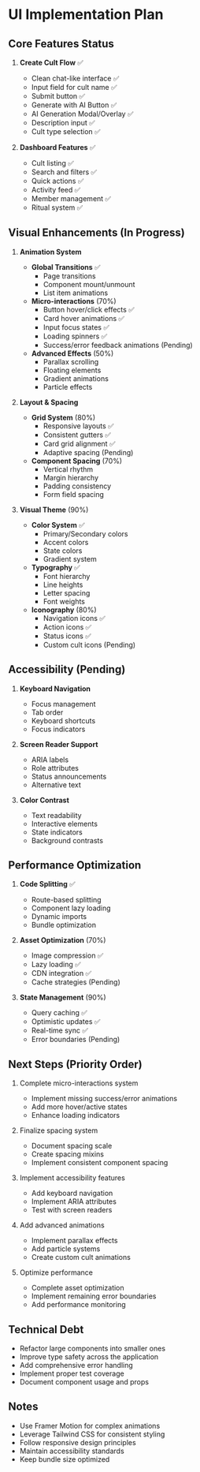 # UI Implementation Plan

## Core Features Status
1. **Create Cult Flow** ✅
   - Clean chat-like interface ✅
   - Input field for cult name ✅
   - Submit button ✅
   - Generate with AI Button ✅
   - AI Generation Modal/Overlay ✅
   - Description input ✅
   - Cult type selection ✅

2. **Dashboard Features** ✅
   - Cult listing ✅
   - Search and filters ✅
   - Quick actions ✅
   - Activity feed ✅
   - Member management ✅
   - Ritual system ✅

## Visual Enhancements (In Progress)
1. **Animation System**
   - **Global Transitions** ✅
     - Page transitions
     - Component mount/unmount
     - List item animations
   - **Micro-interactions** (70%)
     - Button hover/click effects ✅
     - Card hover animations ✅
     - Input focus states ✅
     - Loading spinners ✅
     - Success/error feedback animations (Pending)
   - **Advanced Effects** (50%)
     - Parallax scrolling
     - Floating elements
     - Gradient animations
     - Particle effects

2. **Layout & Spacing**
   - **Grid System** (80%)
     - Responsive layouts ✅
     - Consistent gutters ✅
     - Card grid alignment ✅
     - Adaptive spacing (Pending)
   - **Component Spacing** (70%)
     - Vertical rhythm
     - Margin hierarchy
     - Padding consistency
     - Form field spacing

3. **Visual Theme** (90%)
   - **Color System** ✅
     - Primary/Secondary colors
     - Accent colors
     - State colors
     - Gradient system
   - **Typography** ✅
     - Font hierarchy
     - Line heights
     - Letter spacing
     - Font weights
   - **Iconography** (80%)
     - Navigation icons ✅
     - Action icons ✅
     - Status icons ✅
     - Custom cult icons (Pending)

## Accessibility (Pending)
1. **Keyboard Navigation**
   - Focus management
   - Tab order
   - Keyboard shortcuts
   - Focus indicators

2. **Screen Reader Support**
   - ARIA labels
   - Role attributes
   - Status announcements
   - Alternative text

3. **Color Contrast**
   - Text readability
   - Interactive elements
   - State indicators
   - Background contrasts

## Performance Optimization
1. **Code Splitting** ✅
   - Route-based splitting
   - Component lazy loading
   - Dynamic imports
   - Bundle optimization

2. **Asset Optimization** (70%)
   - Image compression ✅
   - Lazy loading ✅
   - CDN integration ✅
   - Cache strategies (Pending)

3. **State Management** (90%)
   - Query caching ✅
   - Optimistic updates ✅
   - Real-time sync ✅
   - Error boundaries (Pending)

## Next Steps (Priority Order)
1. Complete micro-interactions system
   - Implement missing success/error animations
   - Add more hover/active states
   - Enhance loading indicators

2. Finalize spacing system
   - Document spacing scale
   - Create spacing mixins
   - Implement consistent component spacing

3. Implement accessibility features
   - Add keyboard navigation
   - Implement ARIA attributes
   - Test with screen readers

4. Add advanced animations
   - Implement parallax effects
   - Add particle systems
   - Create custom cult animations

5. Optimize performance
   - Complete asset optimization
   - Implement remaining error boundaries
   - Add performance monitoring

## Technical Debt
- Refactor large components into smaller ones
- Improve type safety across the application
- Add comprehensive error handling
- Implement proper test coverage
- Document component usage and props

## Notes
- Use Framer Motion for complex animations
- Leverage Tailwind CSS for consistent styling
- Follow responsive design principles
- Maintain accessibility standards
- Keep bundle size optimized
